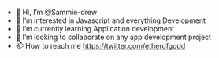 - 👋 Hi, I’m @Sammie-drew
- 👀 I’m interested in Javascript and everything Development 
- 🌱 I’m currently learning Application development
- 💞️ I’m looking to collaborate on any app development project
- 📫 How to reach me https://twitter.com/etherofgodd

<!---
Sammie-drew/Sammie-drew is a ✨ special ✨ repository because its `README.md` (this file) appears on your GitHub profile.
You can click the Preview link to take a look at your changes.
--->
